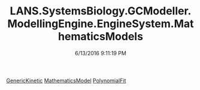 ﻿---
title: LANS.SystemsBiology.GCModeller.ModellingEngine.EngineSystem.MathematicsModels
date: 6/13/2016 9:11:19 PM
---

[GenericKinetic](T-LANS.SystemsBiology.GCModeller.ModellingEngine.EngineSystem.MathematicsModels.GenericKinetic.html)
[MathematicsModel](T-LANS.SystemsBiology.GCModeller.ModellingEngine.EngineSystem.MathematicsModels.MathematicsModel.html)
[PolynomialFit](T-LANS.SystemsBiology.GCModeller.ModellingEngine.EngineSystem.MathematicsModels.PolynomialFit.html)
